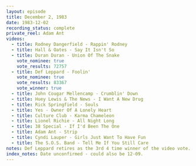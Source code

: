 ```yaml
---
layout: episode
title: December 2, 1983
date: 1983-12-02
recording_status: complete
private_reel: Adam Ant
videos:
  - title: Rodney Dangerfield - Rappin' Rodney
  - title: Hall & Oates - Say It Isn't So
  - title: Duran Duran - Union Of The Snake
    vote_nominee: true
    vote_results: 72757
  - title: Def Leppard - Foolin'
    vote_nominee: true
    vote_results: 83367
    vote_winner: true
  - title: John Cougar Mellencamp - Crumblin' Down
  - title: Huey Lewis & The News - I Want A New Drug
  - title: Rick Springfield - Souls
  - title: Yes - Owner Of A Lonely Heart
  - title: Culture Club - Karma Chameleon
  - title: Lionel Richie - All Night Long
  - title: 38 Special - If I'd Been The One
  - title: Adam Ant - Strip
  - title: Cyndi Lauper - Girls Just Want To Have Fun
  - title: The S.O.S. Band - Tell Me If You Still Care
notes: Def Leppard retires as the 3rd 4 time winner of the video vote.  Date is likely 12-02, based on 11-18 announcement of Def Leppard trying to become the 3rd 4 time winner in 2 weeks.  However, the videos do not align with the next week announcement from the 11-25 rerun episode.  This makes it difficult to pin down the exact date of the recording.
index_notes: Date unconfirmed - could also be 12-09.
---
```


